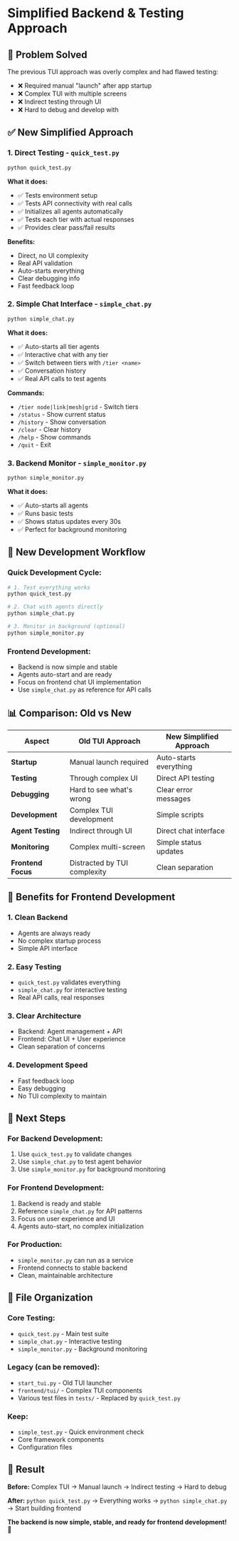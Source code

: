 # Simplified Backend & Testing Approach

## 🎯 **Problem Solved**

The previous TUI approach was overly complex and had flawed testing:
- ❌ Required manual "launch" after app startup
- ❌ Complex TUI with multiple screens
- ❌ Indirect testing through UI
- ❌ Hard to debug and develop with

## ✅ **New Simplified Approach**

### **1. Direct Testing - `quick_test.py`**
```bash
python quick_test.py
```

**What it does:**
- ✅ Tests environment setup
- ✅ Tests API connectivity with real calls
- ✅ Initializes all agents automatically
- ✅ Tests each tier with actual responses
- ✅ Provides clear pass/fail results

**Benefits:**
- Direct, no UI complexity
- Real API validation
- Auto-starts everything
- Clear debugging info
- Fast feedback loop

### **2. Simple Chat Interface - `simple_chat.py`**
```bash
python simple_chat.py
```

**What it does:**
- ✅ Auto-starts all tier agents
- ✅ Interactive chat with any tier
- ✅ Switch between tiers with `/tier <name>`
- ✅ Conversation history
- ✅ Real API calls to test agents

**Commands:**
- `/tier node|link|mesh|grid` - Switch tiers
- `/status` - Show current status
- `/history` - Show conversation
- `/clear` - Clear history
- `/help` - Show commands
- `/quit` - Exit

### **3. Backend Monitor - `simple_monitor.py`**
```bash
python simple_monitor.py
```

**What it does:**
- ✅ Auto-starts all agents
- ✅ Runs basic tests
- ✅ Shows status updates every 30s
- ✅ Perfect for background monitoring

## 🔄 **New Development Workflow**

### **Quick Development Cycle:**
```bash
# 1. Test everything works
python quick_test.py

# 2. Chat with agents directly
python simple_chat.py

# 3. Monitor in background (optional)
python simple_monitor.py
```

### **Frontend Development:**
- Backend is now simple and stable
- Agents auto-start and are ready
- Focus on frontend chat UI implementation
- Use `simple_chat.py` as reference for API calls

## 📊 **Comparison: Old vs New**

| Aspect | Old TUI Approach | New Simplified Approach |
|--------|------------------|-------------------------|
| **Startup** | Manual launch required | Auto-starts everything |
| **Testing** | Through complex UI | Direct API testing |
| **Debugging** | Hard to see what's wrong | Clear error messages |
| **Development** | Complex TUI development | Simple scripts |
| **Agent Testing** | Indirect through UI | Direct chat interface |
| **Monitoring** | Complex multi-screen | Simple status updates |
| **Frontend Focus** | Distracted by TUI complexity | Clean separation |

## 🎯 **Benefits for Frontend Development**

### **1. Clean Backend**
- Agents are always ready
- No complex startup process
- Simple API interface

### **2. Easy Testing**
- `quick_test.py` validates everything
- `simple_chat.py` for interactive testing
- Real API calls, real responses

### **3. Clear Architecture**
- Backend: Agent management + API
- Frontend: Chat UI + User experience
- Clean separation of concerns

### **4. Development Speed**
- Fast feedback loop
- Easy debugging
- No TUI complexity to maintain

## 🚀 **Next Steps**

### **For Backend Development:**
1. Use `quick_test.py` to validate changes
2. Use `simple_chat.py` to test agent behavior
3. Use `simple_monitor.py` for background monitoring

### **For Frontend Development:**
1. Backend is ready and stable
2. Reference `simple_chat.py` for API patterns
3. Focus on user experience and UI
4. Agents auto-start, no complex initialization

### **For Production:**
- `simple_monitor.py` can run as a service
- Frontend connects to stable backend
- Clean, maintainable architecture

## 📁 **File Organization**

### **Core Testing:**
- `quick_test.py` - Main test suite
- `simple_chat.py` - Interactive testing
- `simple_monitor.py` - Background monitoring

### **Legacy (can be removed):**
- `start_tui.py` - Old TUI launcher
- `frontend/tui/` - Complex TUI components
- Various test files in `tests/` - Replaced by `quick_test.py`

### **Keep:**
- `simple_test.py` - Quick environment check
- Core framework components
- Configuration files

## 🎉 **Result**

**Before:** Complex TUI → Manual launch → Indirect testing → Hard to debug

**After:** `python quick_test.py` → Everything works → `python simple_chat.py` → Start building frontend

**The backend is now simple, stable, and ready for frontend development!** 🚀
